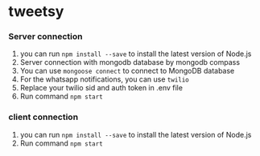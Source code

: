 # tweetsy

### Server connection

1. you can run `npm install --save` to install the latest version of Node.js
2. Server connection with mongodb database by mongodb compass
3. You can use `mongoose connect` to connect to MongoDB database
4. For the whatsapp notifications, you can use `twilio`
5. Replace your twilio sid and auth token in .env file
6. Run command `npm start`

### client connection

1. you can run `npm install --save` to install the latest version of Node.js
2. Run command `npm start`
